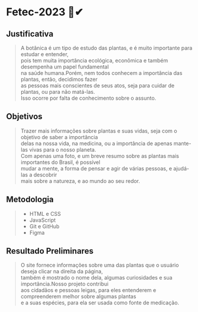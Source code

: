 # Fetec-2023 🎉✔

## Justificativa 
> A botânica é um tipo de estudo das plantas, e é muito importante para estudar e entender, <br>
> pois tem muita importância ecológica, econômica e também desempenha um papel fundamental <br>
> na saúde humana.Porém, nem todos conhecem a importância das plantas, então, decidimos fazer <br>
> as pessoas mais conscientes de seus atos, seja para cuidar de plantas, ou para não matá-las. <br>
> Isso ocorre por falta de conhecimento sobre o assunto.

## Objetivos 
> Trazer  mais informações sobre plantas e suas vidas, seja com o objetivo de saber a importância <br>
> delas na nossa vida, na medicina, ou a importância de apenas mante-las vivas para o nosso planeta. <br>
> Com apenas uma foto, e um breve resumo sobre as plantas mais importantes do Brasil, é	possível <br>
> mudar a mente, a forma de pensar e agir de várias pessoas, e ajudá-las a descobrir
> <br> mais sobre a natureza, e ao mundo ao seu redor.

## Metodologia
> - HTML e CSS
> - JavaScript
> - Git e GitHub
> - Figma

## Resultado Preliminares 
> O site fornece informações sobre uma das plantas que o usuário deseja clicar na direita da página,
> <br>também é mostrado  o nome dela, algumas curiosidades e sua importância.Nosso projeto contribui
> <br>aos cidadãos e pessoas leigas, para eles entenderem e compreenderem melhor sobre algumas plantas <br>
> e a suas espécies, para ela ser usada como fonte de  medicação.
